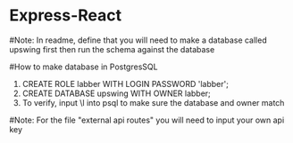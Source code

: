 # Express-React

#Note: In readme, define that you will need to make a database called upswing first then run the schema against the database

#How to make database in PostgresSQL
1. CREATE ROLE labber WITH LOGIN PASSWORD 'labber';
2. CREATE DATABASE upswing WITH OWNER labber;
3. To verify, input \l into psql to make sure the database and owner match

#Note: For the file "external api routes" you will need to input your own api key